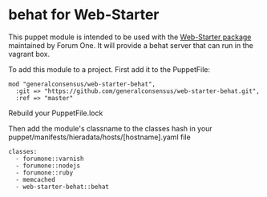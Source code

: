 # behat for Web-Starter

This puppet module is intended to be used with the [Web-Starter package](https://github.com/forumone/web-starter) maintained by Forum One. It will provide a behat server that can run in the vagrant box.

To add this module to a project. First add it to the PuppetFile:

```
mod "generalconsensus/web-starter-behat",
  :git => "https://github.com/generalconsensus/web-starter-behat.git",
  :ref => "master"
```

Rebuild your PuppetFile.lock

Then add the module's classname to the classes hash in your puppet/manifests/hieradata/hosts/[hostname].yaml file

```
classes: 
  - forumone::varnish
  - forumone::nodejs
  - forumone::ruby
  - memcached
  - web-starter-behat::behat
```

